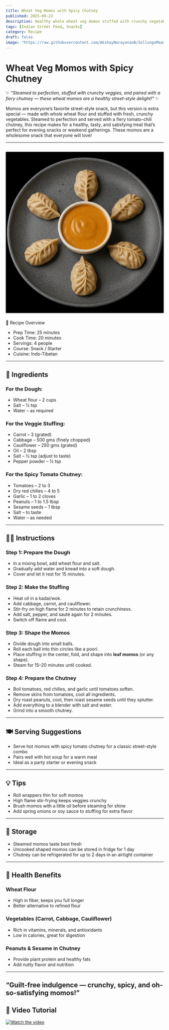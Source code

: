 ```yaml
---
title: Wheat Veg Momos with Spicy Chutney  
published: 2025-09-23  
description: Healthy whole wheat veg momos stuffed with crunchy vegetables and served with a fiery tomato-chili chutney. A guilt-free, delicious snack perfect for evenings or parties!  
tags: [Indian Street Food, Snacks]  
category: Recipe  
draft: false  
image: "https://raw.githubusercontent.com/AkshayNarayananB/SollungoMaami/master/images/wheatmomos.png"  
---
```


# Wheat Veg Momos with Spicy Chutney  

✨ *“Steamed to perfection, stuffed with crunchy veggies, and paired with a fiery chutney — these wheat momos are a healthy street-style delight!”* ✨  

Momos are everyone’s favorite street-style snack, but this version is extra special — made with whole wheat flour and stuffed with fresh, crunchy vegetables. Steamed to perfection and served with a fiery tomato-chili chutney, this recipe makes for a healthy, tasty, and satisfying treat that’s perfect for evening snacks or weekend gatherings. These momos are a wholesome snack that everyone will love!
  

---
![wheatmomos](https://raw.githubusercontent.com/AkshayNarayananB/SollungoMaami/master/images/wheatmomos.png)  
---

📖 Recipe Overview

- Prep Time: 25 minutes
- Cook Time: 20 minutes
- Servings: 4 people
- Course: Snack / Starter
- Cuisine: Indo-Tibetan

---
## 🛒 Ingredients  

### For the Dough:  
- Wheat flour – 2 cups  
- Salt – ½ tsp  
- Water – as required  

### For the Veggie Stuffing:  
- Carrot – 3 (grated)  
- Cabbage – 500 gms (finely chopped)  
- Cauliflower – 250 gms (grated)  
- Oil – 2 tbsp  
- Salt – ½ tsp (adjust to taste)  
- Pepper powder – ½ tsp  

### For the Spicy Tomato Chutney:  
- Tomatoes – 2 to 3  
- Dry red chilies – 4 to 5  
- Garlic – 1 to 2 cloves  
- Peanuts – 1 to 1.5 tbsp  
- Sesame seeds – 1 tbsp  
- Salt – to taste  
- Water – as needed  

---

## 👩‍🍳 Instructions  

### Step 1: Prepare the Dough  
- In a mixing bowl, add wheat flour and salt.  
- Gradually add water and knead into a soft dough.  
- Cover and let it rest for 15 minutes.  

### Step 2: Make the Stuffing  
- Heat oil in a kadai/wok.  
- Add cabbage, carrot, and cauliflower.  
- Stir-fry on high flame for 2 minutes to retain crunchiness.  
- Add salt, pepper, and sauté again for 2 minutes.  
- Switch off flame and cool.  

### Step 3: Shape the Momos  
- Divide dough into small balls.  
- Roll each ball into thin circles like a poori.  
- Place stuffing in the center, fold, and shape into **leaf momos** (or any shape).  
- Steam for 15–20 minutes until cooked.  

### Step 4: Prepare the Chutney  
- Boil tomatoes, red chilies, and garlic until tomatoes soften.  
- Remove skins from tomatoes, cool all ingredients.  
- Dry roast peanuts, cool, then roast sesame seeds until they splutter.  
- Add everything to a blender with salt and water.  
- Grind into a smooth chutney.  

---

## 🍽️ Serving Suggestions  

- Serve hot momos with spicy tomato chutney for a classic street-style combo  
- Pairs well with hot soup for a warm meal  
- Ideal as a party starter or evening snack  

---

## 💡 Tips  

- Roll wrappers thin for soft momos  
- High flame stir-frying keeps veggies crunchy  
- Brush momos with a little oil before steaming for shine  
- Add spring onions or soy sauce to stuffing for extra flavor  

---

## 🧊 Storage  

- Steamed momos taste best fresh  
- Uncooked shaped momos can be stored in fridge for 1 day  
- Chutney can be refrigerated for up to 2 days in an airtight container  

---

## 🌿 Health Benefits  

### Wheat Flour  
- High in fiber, keeps you full longer  
- Better alternative to refined flour  

### Vegetables (Carrot, Cabbage, Cauliflower)  
- Rich in vitamins, minerals, and antioxidants  
- Low in calories, great for digestion  

### Peanuts & Sesame in Chutney  
- Provide plant protein and healthy fats  
- Add nutty flavor and nutrition  

---
“Guilt-free indulgence — crunchy, spicy, and oh-so-satisfying momos!”  
---

## 🎥 Video Tutorial  

[![Watch the video](https://img.youtube.com/vi/Q-EGwkTyTJU/0.jpg)](https://youtu.be/Q-EGwkTyTJU?si=p_sOAQgvllSQd0e1)  
